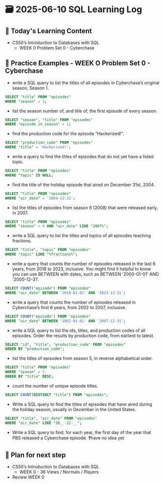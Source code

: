# 🗃️ 2025-06-10 SQL Learning Log

## 📘 Today's Learning Content
- CS50’s Introduction to Databases with SQL 
  - WEEK 0 Problem Set 0 - Cyberchase

## 🧪 Practice Examples - WEEK O Problem Set 0 - Cyberchase
- write a SQL query to list the titles of all episodes in Cyberchase’s original season, Season 1.
```sql
SELECT "title" FROM "episodes" 
WHERE "season" = 1;
```

- list the season number of, and title of, the first episode of every season.
```sql
SELECT "season", "title" FROM "episodes" 
WHERE "episode_in_season" = 1;
```

- find the production code for the episode “Hackerized!”.
```sql
SELECT "production_code" FROM "episodes" 
WHERE "title" = 'Hackerized!';
```

- write a query to find the titles of episodes that do not yet have a listed topic.
```sql
SELECT "title" FROM "episodes" 
WHERE "topic" IS NULL;
```

- find the title of the holiday episode that aired on December 31st, 2004.
```sql
SELECT "title" FROM "episodes" 
WHERE "air_date" = '2004-12-31';
```

- list the titles of episodes from season 6 (2008) that were released early, in 2007.
```sql
SELECT "title" FROM "episodes" 
WHERE "season" = 6 AND "air_date" LIKE "2007%";
```

- write a SQL query to list the titles and topics of all episodes teaching fractions.
```sql
SELECT "title", "topic" FROM "episodes" 
WHERE "topic" LIKE "%fractions%";
```

- write a query that counts the number of episodes released in the last 6 years, from 2018 to 2023, inclusive. You might find it helpful to know you can use BETWEEN with dates, such as BETWEEN '2000-01-01' AND '2000-12-31'.
```sql
SELECT COUNT("episode") FROM "episodes" 
WHERE "air_date" BETWEEN '2018-01-01' AND '2023-12-31';
```

- write a query that counts the number of episodes released in Cyberchase’s first 6 years, from 2002 to 2007, inclusive.
```sql
SELECT COUNT("episode") FROM "episodes" 
WHERE "air_date" BETWEEN '2002-01-01' AND '2007-12-31';
```

- write a SQL query to list the ids, titles, and production codes of all episodes. Order the results by production code, from earliest to latest.
```sql
SELECT "id", "title", "production_code" FROM "episodes" 
ORDER BY "production_code";
```

- list the titles of episodes from season 5, in reverse alphabetical order.
```sql
SELECT "title" FROM "episodes" 
WHERE "season" = 5 
ORDER BY "title" DESC;
```

- count the number of unique episode titles.
```sql
SELECT COUNT(DISTINCT "title") FROM "episodes";
```

- Write a SQL query to find the titles of episodes that have aired during the holiday season, usually in December in the United States.
```sql
SELECT "title", "air_date" FROM "episodes"
WHERE "air_date" LIKE "20__-12-__";
```

- Write a SQL query to find, for each year, the first day of the year that PBS released a Cyberchase episode.
  ❓have no idea yet

## 🎯 Plan for next step
- CS50’s Introduction to Databases with SQL
  - WEEK 0 - 36 Views / Normals / Players
- Review WEEK 0